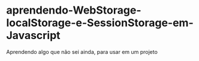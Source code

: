 # aprendendo-WebStorage-localStorage-e-SessionStorage-em-Javascript
Aprendendo algo que não sei ainda, para usar em um projeto
